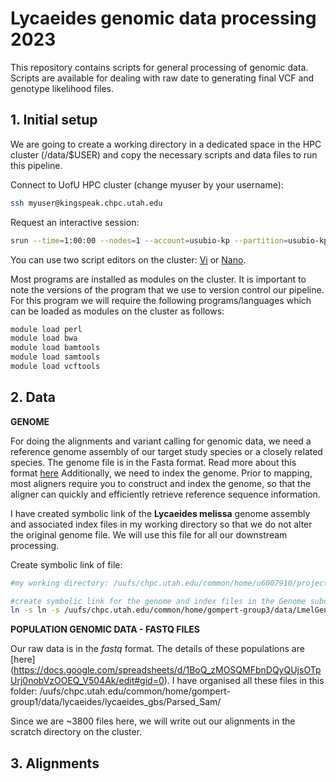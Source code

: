 # Lycaeides genomic data processing 2023
This repository contains scripts for general processing of genomic data. Scripts are available for dealing with raw date to generating final VCF and genotype likelihood files. 

## 1. Initial setup

We are going to create a working directory in a dedicated space in the HPC cluster (/data/$USER) and copy the necessary scripts and data files to run this pipeline.

Connect to UofU HPC cluster (change myuser by your username):

```bash
ssh myuser@kingspeak.chpc.utah.edu
```

Request an interactive session:

```bash
srun --time=1:00:00 --nodes=1 --account=usubio-kp --partition=usubio-kp --pty /bin/bash -l
```
You can use two script editors on the cluster: [Vi](https://www.linuxjournal.com/content/how-use-vi-editor-linux) or [Nano](https://www.nano-editor.org/).

Most programs are installed as modules on the cluster. It is important to note the versions of the program that we use to version control our pipeline. For this program we will require the following programs/languages which can be loaded as modules on the cluster as follows:

```bash
module load perl
module load bwa
module load bamtools
module load samtools
module load vcftools
```

## 2. Data 

**GENOME**

For doing the alignments and variant calling for genomic data, we need a reference genome assembly of our target study species or a closely related species. The genome file is in the Fasta format. Read more about this format [here](https://software.broadinstitute.org/software/igv/FASTA#:~:text=A%20FASTA%20file%20is%20a,followed%20by%20the%20sequence%20name.) Additionally, we need to index the genome. Prior to mapping, most aligners require you to construct and index the genome, so that the aligner can quickly and efficiently retrieve reference sequence information.

I have created symbolic link of the **Lycaeides melissa** genome assembly and associated index files in my working directory so that we do not alter the original genome file. We will use this file for all our downstream processing. 

Create symbolic link of file:

```bash
#my working directory: /uufs/chpc.utah.edu/common/home/u6007910/projects/lycaeides_data_processing_2023

#create symbolic link for the genome and index files in the Genome subdirectory
ln -s ln -s /uufs/chpc.utah.edu/common/home/gompert-group3/data/LmelGenome/Lmel_dovetailPacBio_genome.fasta* ./Genome
```
**POPULATION GENOMIC DATA - FASTQ FILES**

Our raw data is in the *fastq* format. The details of these populations are [here] (https://docs.google.com/spreadsheets/d/1BoQ_zMOSQMFbnDQyQUjsOTpUrj0nobVzOOEQ_V504Ak/edit#gid=0). I have organised all these files in this folder: /uufs/chpc.utah.edu/common/home/gompert-group1/data/lycaeides/lycaeides_gbs/Parsed_Sam/

Since we are ~3800 files here, we will write out our alignments in the scratch directory on the cluster. 

## 3. Alignments

